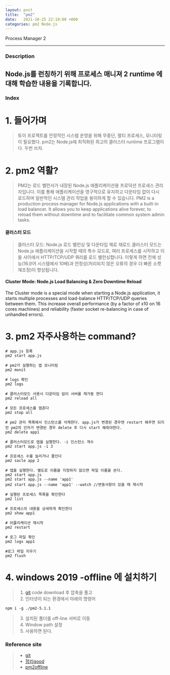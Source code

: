 ```yaml
---
layout: post
title:  "pm2"
date:   2021-10-25 22:19:00 +000
categories: pm2 Node.js
---
```

Process Manager 2

---
### Description
Node.js를 런칭하기 위해 프로세스 매니져 2 runtime 에 대해 학습한 내용을 기록합니다.
---
### Index
# 1. 들어가며
> 토이 프로젝트를 안정적인 시스템 운영을 위해 무중단, 멀티 프로세스, 모니터링이 필요했다. pm2는 Node.js에 최적화된 최고의 클러스터 runtime 프로그램이다. 두번 쓰자.

# 2. pm2 역활?
> PM2는 로드 밸런서가 내장된 Node.js 애플리케이션용 프로덕션 프로세스 관리자입니다. 이를 통해 애플리케이션을 영구적으로 유지하고 다운타임 없이 다시 로드하며 일반적인 시스템 관리 작업을 용이하게 할 수 있습니다.
> PM2 is a production process manager for Node.js applications with a built-in load balancer. It allows you to keep applications alive forever, to reload them without downtime and to facilitate common system admin tasks.


#### 클러스터 모드
> 클러스터 모드: Node.js 로드 밸런싱 및 다운타임 제로 재로드 클러스터 모드는 Node.js 애플리케이션을 시작할 때의 특수 모드로, 여러 프로세스를 시작하고 이들 사이에서 HTTP/TCP/UDP 쿼리를 로드 밸런싱합니다. 이렇게 하면 전체 성능(16코어 시스템에서 10배)과 안정성(처리되지 않은 오류의 경우 더 빠른 소켓 재조정)이 향상됩니다.

#### Cluster Mode: Node.js Load Balancing & Zero Downtime Reload
The Cluster mode is a special mode when starting a Node.js application, it starts multiple processes and load-balance HTTP/TCP/UDP queries between them. This increase overall performance (by a factor of x10 on 16 cores machines) and reliability (faster socket re-balancing in case of unhandled errors).


# 3. pm2 자주사용하는 command?
```
# app.js 등록
pm2 start app.js

# pm2가 실행하는 앱 모니터링
pm2 monit

# logs 확인
pm2 logs

# 클러스터모드 사용시 다운타임 없이 서버를 재가동 한다
pm2 reload all

# 모든 프로세스를 멈춘다
pm2 stop all

# pm2 관리 목록에서 인스턴스를 삭제한다. app.js가 변경된 경우엔 restart 해주면 되지만 pm2의 인자가 변경된 경우 delete 후 다시 start 해줘야한다.
pm2 delete app1

# 클러스터모드로 앱을 실행한다. -i 인스턴스 개수
pm2 start app.js -i 3

# 프로세스 수를 늘리거나 줄인다
pm2 sacle app 2

# 앱을 실행한다. 별도로 이름을 지정하지 않으면 파일 이름을 쓴다.
pm2 start app.js
pm2 start app.js --name 'app1'
pm2 start app.js --name 'app1' --watch //변동사항이 있을 때 재시작

# 실행된 프로세스 목록을 확인한다
pm2 list

# 프로세스의 내용을 상세하게 확인한다
pm2 show app1

# 어플리케이션 재시작
pm2 restart

# 로그 파일 확인
pm2 logs app1

#로그 파일 지우기
pm2 flush
```

# 4. windows 2019 -offline 에 설치하기
> 1. [git] code download 후 압축을 풀고
> 2. 인터넷이 되는 환경에서 아래의 명령어
```
npm i -g ./pm2-5.1.1
```
> 3. 설치된 폴더를 off-line 서버로 이동
> 4. Window path 설정
> 5. 사용하면 된다.
 

### Reference site 
> - [git]
> - [정리good]
> - [pm2offline]


[git]: https://github.com/Unitech/pm2
[정리good]: https://engineering.linecorp.com/ko/blog/pm2-nodejs
[pm2offline]: https://velog.io/@gingaminga/Offline-%ED%99%98%EA%B2%BD%EC%97%90-PM2-%EC%84%A4%EC%B9%98%ED%95%98%EA%B8%B0
